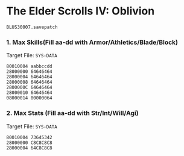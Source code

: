 #  The Elder Scrolls IV: Oblivion 

`BLUS30007.savepatch`

### 1. Max Skills(Fill aa-dd with Armor/Athletics/Blade/Block)

Target File: `SYS-DATA`

```
80010004 aabbccdd
28000000 64646464
28000004 64646464
28000008 64646464
2800000C 64646464
28000010 64646464
08000014 00000064
```

### 2. Max Stats (Fill aa-dd with Str/Int/Will/Agi)

Target File: `SYS-DATA`

```
80010004 73645342
28000000 C8C8C8C8
28000004 64C8C8C8
```

